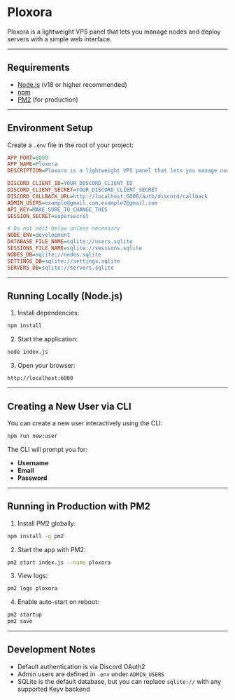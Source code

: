 # Ploxora

Ploxora is a lightweight VPS panel that lets you manage nodes and deploy servers with a simple web interface.

---

## Requirements

* [Node.js](https://nodejs.org/) (v18 or higher recommended)
* [npm](https://www.npmjs.com/)
* [PM2](https://pm2.keymetrics.io/) (for production)

---

## Environment Setup

Create a `.env` file in the root of your project:

```ini
APP_PORT=6000
APP_NAME=Ploxora
DESCRIPTION=Ploxora is a lightweight VPS panel that lets you manage nodes and deploy servers with a simple web interface.

DISCORD_CLIENT_ID=YOUR_DISCORD_CLIENT_ID
DISCORD_CLIENT_SECRET=YOUR_DISCORD_CLIENT_SECRET
DISCORD_CALLBACK_URL=http://localhost:6000/auth/discord/callback
ADMIN_USERS=example@gmail.com,example2@gmail.com
API_KEY=MAKE_SURE_TO_CHANGE_THIS
SESSION_SECRET=supersecret

# Do not edit below unless necessary
NODE_ENV=development
DATABASE_FILE_NAME=sqlite://users.sqlite
SESSIONS_FILE_NAME=sqlite://sessions.sqlite
NODES_DB=sqlite://nodes.sqlite
SETTINGS_DB=sqlite://settings.sqlite
SERVERS_DB=sqlite://servers.sqlite
```

---

## Running Locally (Node.js)

1. Install dependencies:

```bash
npm install
```

2. Start the application:

```bash
node index.js
```

3. Open your browser:

```
http://localhost:6000
```

---

## Creating a New User via CLI

You can create a new user interactively using the CLI:

```bash
npm run new:user
```

The CLI will prompt you for:

* **Username**
* **Email**
* **Password**

---

## Running in Production with PM2

1. Install PM2 globally:

```bash
npm install -g pm2
```

2. Start the app with PM2:

```bash
pm2 start index.js --name ploxora
```

3. View logs:

```bash
pm2 logs ploxora
```

4. Enable auto-start on reboot:

```bash
pm2 startup
pm2 save
```

---

## Development Notes

* Default authentication is via Discord OAuth2
* Admin users are defined in `.env` under `ADMIN_USERS`
* SQLite is the default database, but you can replace `sqlite://` with any supported Keyv backend